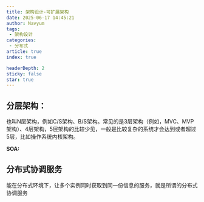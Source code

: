 ```yaml
---
title: 架构设计-可扩展架构
date: 2025-06-17 14:45:21
author: Navyum
tags: 
 - 架构设计
categories: 
 - 分布式
article: true
index: true

headerDepth: 2
sticky: false
star: true
---
```


## 分层架构：
也叫N层架构，例如C/S架构、B/S架构。常见的是3层架构（例如，MVC、MVP架构）、4层架构，5层架构的比较少见，一般是比较复杂的系统才会达到或者超过5层，比如操作系统内核架构。

**SOA:**

## 分布式协调服务
能在分布式环境下，让多个实例同时获取到同一份信息的服务，就是所谓的分布式协调服务